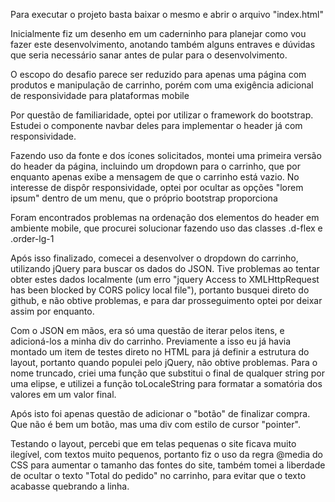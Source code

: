 Para executar o projeto basta baixar o mesmo e abrir o arquivo "index.html"

Inicialmente fiz um desenho em um caderninho para planejar como vou fazer este desenvolvimento, anotando também alguns entraves e dúvidas que seria necessário sanar antes de pular para o desenvolvimento.

O escopo do desafio parece ser reduzido para apenas uma página com produtos e manipulação de carrinho, porém com uma exigência adicional de responsividade para plataformas mobile

Por questão de familiaridade, optei por utilizar o framework do bootstrap. Estudei o componente navbar deles para implementar o header já com responsividade.

Fazendo uso da fonte e dos ícones solicitados, montei uma primeira versão do header da página, incluindo um dropdown para o carrinho, que por enquanto apenas exibe a mensagem de que o carrinho está vazio. No interesse de dispôr responsividade, optei por ocultar as opções "lorem ipsum" dentro de um menu, que o próprio bootstrap proporciona

Foram encontrados problemas na ordenação dos elementos do header em ambiente mobile, que procurei solucionar fazendo uso das classes .d-flex e .order-lg-1

Após isso finalizado, comecei a desenvolver o dropdown do carrinho, utilizando jQuery para buscar os dados do JSON. Tive problemas ao tentar obter estes dados localmente (um erro "jquery Access to XMLHttpRequest has been blocked by CORS policy local file"), portanto busquei direto do github, e não obtive problemas, e para dar prosseguimento optei por deixar assim por enquanto.

Com o JSON em mãos, era só uma questão de iterar pelos itens, e adicioná-los a minha div do carrinho. Previamente a isso eu já havia montado um item de testes direto no HTML para já definir a estrutura do layout, portanto quando populei pelo jQuery, não obtive problemas. Para o nome truncado, criei uma função que substitui o final de qualquer string por uma elipse, e utilizei a função toLocaleString para formatar a somatória dos valores em um valor final.

Após isto foi apenas questão de adicionar o "botão" de finalizar compra. Que não é bem um botão, mas uma div com estilo de cursor "pointer".

Testando o layout, percebi que em telas pequenas o site ficava muito ilegível, com textos muito pequenos, portanto fiz o uso da regra @media do CSS para aumentar o tamanho das fontes do site, também tomei a liberdade de ocultar o texto "Total do pedido" no carrinho, para evitar que o texto acabasse quebrando a linha.